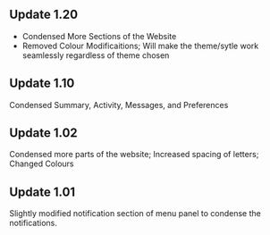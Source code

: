 ## Update 1.20
* Condensed More Sections of the Website
* Removed Colour Modificaitions; Will make the theme/sytle work seamlessly regardless of theme chosen

## Update 1.10
Condensed Summary, Activity, Messages, and Preferences

## Update 1.02
Condensed more parts of the website; Increased spacing of letters; Changed Colours

## Update 1.01
Slightly modified notification section of menu panel to condense the notifications.
